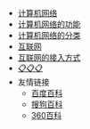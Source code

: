 <!-- docs/_sidebar.md -->

* [计算机网络](network/dy.md)
* [计算机网络的功能](network/gn.md)
  <!-- * [数据通信](network/gn/1.md)
  * [资源共享](network/gn/2.md)
  * [分布处理](network/gn/3.md) -->
* [计算机网络的分类](network/fl.md)
* [互联网](internet/qy.md)
* [互联网的接入方式](internet/jr.md)
* [📋📋📋](https://ks.wjx.top/vm/rXxdrOi.aspx#)
* 友情链接
  * [百度百科](https://baike.baidu.com/)
  * [搜狗百科](https://baike.sogou.com/)
  * [360百科](https://baike.so.com/)
<!-- <details>
   <summary>友情链接</summary>
    * [百度百科](https://baike.baidu.com/)
    * [搜狗百科](https://baike.sogou.com/)
    * [360百科](https://baike.so.com/)
</details> -->